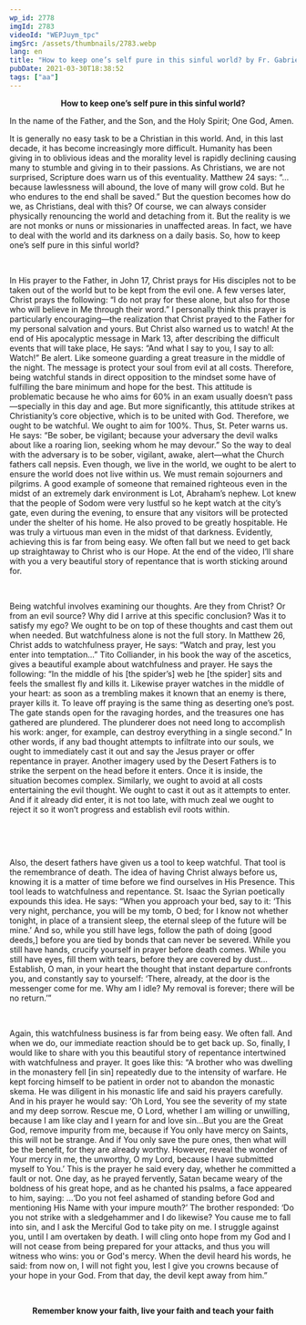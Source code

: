 ```yaml
---
wp_id: 2778
imgId: 2783
videoId: "WEPJuym_tpc"
imgSrc: /assets/thumbnails/2783.webp
lang: en
title: "How to keep one’s self pure in this sinful world? by Fr. Gabriel Wissa"
pubDate: 2021-03-30T18:38:52
tags: ["aa"]
---
```


<p style="text-align: center;"><strong>How to keep one’s self pure in this sinful world?</strong></p>
<p><span data-contrast="auto">In the name of the Father, and the Son, and the Holy Spirit; One God, Amen. </span></p>
<p><span data-contrast="auto">It is </span><span data-contrast="auto">generally </span><span data-contrast="auto">no easy task to be a </span><span data-contrast="auto">Christian in this world. </span><span data-contrast="auto">And</span><span data-contrast="auto">, in this last decade</span><span data-contrast="auto">, it has become increasingly </span><span data-contrast="auto">more </span><span data-contrast="auto">difficult. Humanity </span><span data-contrast="auto">has been </span><span data-contrast="auto">giving in </span><span data-contrast="auto">to </span><span data-contrast="auto">oblivious ideas and </span><span data-contrast="auto">the morality level is </span><span data-contrast="auto">rapidly </span><span data-contrast="auto">declining</span><span data-contrast="auto"> causing many to stumble and giving in to their passions.</span><span data-contrast="auto"> As Christians, we are not surprised, </span><span data-contrast="auto">Scripture does warn us of this eventuality. </span><span data-contrast="auto">Matthew 24 says: </span><span data-contrast="auto">“</span><span data-contrast="auto">…because lawlessness will abound, the love of many will grow cold. But he who endures to the end shall be saved.</span><span data-contrast="auto">”</span> <span data-contrast="auto">But the question becomes </span><span data-contrast="auto">how do we, as Christians, deal with this? </span><span data-contrast="auto">Of course, we can always consider </span><span data-contrast="auto">physically </span><span data-contrast="auto">renouncing the world and </span><span data-contrast="auto">detach</span><span data-contrast="auto">ing from it. B</span><span data-contrast="auto">ut </span><span data-contrast="auto">the reality is we are not </span><span data-contrast="auto">monks </span><span data-contrast="auto">or </span><span data-contrast="auto">nuns or missionaries </span><span data-contrast="auto">in unaffected areas. </span><span data-contrast="auto">In fact, </span><span data-contrast="auto">we have </span><span data-contrast="auto">to deal </span><span data-contrast="auto">with the world and its darkness </span><span data-contrast="auto">on a daily bas</span><span data-contrast="auto">is. </span><span data-contrast="auto">So, </span><span data-contrast="auto">h</span><span data-contrast="auto">ow to keep one’s self pure in this sinful world?</span><span data-ccp-props="{&quot;201341983&quot;:0,&quot;335559739&quot;:200,&quot;335559740&quot;:276}"> </span></p>
<p><span data-ccp-props="{&quot;201341983&quot;:0,&quot;335559739&quot;:200,&quot;335559740&quot;:276}"> </span></p>
<p><span data-contrast="auto">In His prayer to the Father, in John 17, Christ pray</span><span data-contrast="auto">s</span> <span data-contrast="auto">for</span><span data-contrast="auto"> His disciples not to be taken out of the world </span><span data-contrast="auto">but to be kept from the evil one. A few verses later, Christ prays</span><span data-contrast="auto"> the </span><span data-contrast="auto">following</span><span data-contrast="auto">: “I do not pray for these alone</span><span data-contrast="auto">, but also for those who will believe in Me through their word.”</span><span data-contrast="auto"> I </span><span data-contrast="auto">personally </span><span data-contrast="auto">think this </span><span data-contrast="auto">prayer is</span> <span data-contrast="auto">particularly</span> <span data-contrast="auto">encouraging—the realization that Christ prayed to the Father for my personal salvation and yours.</span> <span data-contrast="auto">But Christ also warned us to watch! At the end of </span><span data-contrast="auto">His apocalyptic </span><span data-contrast="auto">message</span><span data-contrast="auto"> in Mark 13</span><span data-contrast="auto">, after describing the difficult events that will take place, He says: </span><span data-contrast="auto">“And what I say to you, I say to all: Watch!”</span> <span data-contrast="auto">Be alert. </span><span data-contrast="auto">Like someone guarding a great treasure </span><span data-contrast="auto">in the middle of the night. </span><span data-contrast="auto">T</span><span data-contrast="auto">he message is </span><span data-contrast="auto">protect </span><span data-contrast="auto">your soul from evil</span><span data-contrast="auto"> at all costs</span><span data-contrast="auto">. </span><span data-contrast="auto">Therefore, b</span><span data-contrast="auto">eing watchful </span><span data-contrast="auto">stands</span><span data-contrast="auto"> in direct opposition to the </span><span data-contrast="auto">mindset</span> <span data-contrast="auto">some have of </span><span data-contrast="auto">fulfilling</span><span data-contrast="auto"> the </span><span data-contrast="auto">bare </span><span data-contrast="auto">minimum </span><span data-contrast="auto">and hope for the best</span><span data-contrast="auto">. </span><span data-contrast="auto">This attitude is problematic because </span><span data-contrast="auto">he who aims for 60% </span><span data-contrast="auto">in an exam </span><span data-contrast="auto">usually doesn’t </span><span data-contrast="auto">pass—spe</span><span data-contrast="auto">cially in this day and age. </span><span data-contrast="auto">But </span><span data-contrast="auto">more significantly, </span><span data-contrast="auto">this attitude strikes at </span><span data-contrast="auto">Christianity’s </span><span data-contrast="auto">core </span><span data-contrast="auto">objective</span><span data-contrast="auto">,</span> <span data-contrast="auto">which is to be united with God. </span><span data-contrast="auto">Therefore, we ought to be watchful.</span><span data-contrast="auto"> We ought to aim for 100%.</span> <span data-contrast="auto">Thus, </span><span data-contrast="auto">St. Peter warns us. He says: “</span><span data-contrast="auto">Be sober, be vigilant; because your adversary the devil walks about like a roaring lion, seeking whom he may devour.</span><span data-contrast="auto">”</span> <span data-contrast="auto">So</span><span data-contrast="auto"> t</span><span data-contrast="auto">he way to deal with the </span><span data-contrast="auto">adversary is to be sober, vigilant, awake, </span><span data-contrast="auto">alert—what the </span><span data-contrast="auto">Church </span><span data-contrast="auto">fathers call </span><span data-contrast="auto">nepsis</span><span data-contrast="auto">. </span><span data-contrast="auto">Even </span><span data-contrast="auto">t</span><span data-contrast="auto">hough,</span> <span data-contrast="auto">we </span><span data-contrast="auto">live in the world, we ought to </span><span data-contrast="auto">be alert</span><span data-contrast="auto"> t</span><span data-contrast="auto">o ensure </span><span data-contrast="auto">the world does not live within us. </span><span data-contrast="auto">We must remain sojourners </span><span data-contrast="auto">and </span><span data-contrast="auto">pilgrims</span><span data-contrast="auto">. </span><span data-contrast="auto">A good example of someone that remained </span><span data-contrast="auto">righteous even in the midst of an extremely dark environment is Lot, Abraham’s nephew. </span><span data-contrast="auto">Lot knew that the people of Sodom were </span><span data-contrast="auto">very </span><span data-contrast="auto">lustful </span><span data-contrast="auto">so </span><span data-contrast="auto">he kept watch at the city’s gate, even during the evening, to ensure that any </span><span data-contrast="auto">visitors will be protected </span><span data-contrast="auto">under the shelter of</span><span data-contrast="auto"> his home. </span><span data-contrast="auto">He</span><span data-contrast="auto"> also</span> <span data-contrast="auto">proved to be</span><span data-contrast="auto"> great</span><span data-contrast="auto">ly</span> <span data-contrast="auto">hospitab</span><span data-contrast="auto">le</span><span data-contrast="auto">. He was </span><span data-contrast="auto">truly </span><span data-contrast="auto">a </span><span data-contrast="auto">virtuous</span><span data-contrast="auto"> man</span><span data-contrast="auto"> even </span><span data-contrast="auto">in the midst of that darkness</span><span data-contrast="auto">.</span><span data-contrast="auto"> Evidently, </span><span data-contrast="auto">achieving </span><span data-contrast="auto">this is far from being easy</span><span data-contrast="auto">. </span><span data-contrast="auto">We often fall but we need to get back up</span> <span data-contrast="auto">straightaway</span> <span data-contrast="auto">to </span><span data-contrast="auto">Christ</span><span data-contrast="auto"> who is our Hope</span><span data-contrast="auto">. </span><span data-contrast="auto">At the end of the video, I’ll share with you a very beautiful story </span><span data-contrast="auto">of repentance</span><span data-contrast="auto"> that is worth sticking around for</span><span data-contrast="auto">.</span><span data-ccp-props="{&quot;201341983&quot;:0,&quot;335559739&quot;:200,&quot;335559740&quot;:276}"> </span></p>
<p><span data-ccp-props="{&quot;201341983&quot;:0,&quot;335559739&quot;:200,&quot;335559740&quot;:276}"> </span></p>
<p><span data-contrast="auto">Being watchful</span> <span data-contrast="auto">involves</span> <span data-contrast="auto">examining</span> <span data-contrast="auto">our</span><span data-contrast="auto"> thoughts. </span><span data-contrast="auto">Are they</span><span data-contrast="auto"> from Christ? </span><span data-contrast="auto">Or from an evil source</span><span data-contrast="auto">?</span> <span data-contrast="auto">Why did I arrive at </span><span data-contrast="auto">this</span> <span data-contrast="auto">specific </span><span data-contrast="auto">conclusion</span><span data-contrast="auto">? </span><span data-contrast="auto">Wa</span><span data-contrast="auto">s it to satisfy my ego?</span> <span data-contrast="auto">We ought to be on top of these thoughts</span><span data-contrast="auto"> and cast them out</span><span data-contrast="auto"> when needed</span><span data-contrast="auto">. But watchfulness alone is not the full story. In Matthew 26, Christ adds to watchfulness prayer</span><span data-contrast="auto">, He says</span><span data-contrast="auto">: “</span><span data-contrast="auto">Watch and pray, lest you enter into temptation.</span><span data-contrast="auto">.</span><span data-contrast="auto">.”</span> <span data-contrast="auto">Tito </span><span data-contrast="auto">Colliander</span><span data-contrast="auto">, in his book the way of the ascetics, gives </span><span data-contrast="auto">a beautiful </span><span data-contrast="auto">example</span><span data-contrast="auto"> about watchfulness and prayer</span><span data-contrast="auto">. He says</span><span data-contrast="auto"> the following</span><span data-contrast="auto">:</span><span data-contrast="auto"> “</span><span data-contrast="auto">In the middle of his </span><span data-contrast="auto">[the spider’s] </span><span data-contrast="auto">web he</span><span data-contrast="auto"> [the spider]</span><span data-contrast="auto"> sits and feels the smallest fly and kills it. Likewise prayer watches in the middle of your heart: as soon as a trembling makes it known that an enemy is there, prayer kills it. To leave off praying is the same thing as deserting one’s post. The gate stands open for the ravaging hordes, and the treasures one has gathered are plundered. The plunderer does not need long to accomplish his work: anger, for example, can destroy everything in a single second.</span><span data-contrast="auto">”</span> <span data-contrast="auto">In other words, </span><span data-contrast="auto">if any bad </span><span data-contrast="auto">thought attempt</span><span data-contrast="auto">s</span><span data-contrast="auto"> to </span><span data-contrast="auto">infiltrat</span><span data-contrast="auto">e </span><span data-contrast="auto">into </span><span data-contrast="auto">our souls</span><span data-contrast="auto">, we </span><span data-contrast="auto">ought to </span><span data-contrast="auto">immediately cast </span><span data-contrast="auto">it</span><span data-contrast="auto"> out and </span><span data-contrast="auto">say the Jesus prayer or </span><span data-contrast="auto">offer </span><span data-contrast="auto">repentance in </span><span data-contrast="auto">prayer. </span><span data-contrast="auto">Another imagery used by the Desert Fathers </span><span data-contrast="auto">is to strike the serpent on the head before it enters. Once it is in</span><span data-contrast="auto">side</span><span data-contrast="auto">, </span><span data-contrast="auto">the situation </span><span data-contrast="auto">becomes </span><span data-contrast="auto">complex. Similarly, we ought to </span><span data-contrast="auto">avoid at all costs entertaining the</span><span data-contrast="auto"> evil</span><span data-contrast="auto"> thought. We </span><span data-contrast="auto">ought to </span><span data-contrast="auto">cast </span><span data-contrast="auto">it </span><span data-contrast="auto">out </span><span data-contrast="auto">as it </span><span data-contrast="auto">att</span><span data-contrast="auto">empts to enter. </span><span data-contrast="auto">And if it </span><span data-contrast="auto">already </span><span data-contrast="auto">did</span><span data-contrast="auto"> enter</span><span data-contrast="auto">, </span><span data-contrast="auto">it is not too late, with much zeal we ought </span><span data-contrast="auto">to reject it</span><span data-contrast="auto"> so it won’t progress and establish evil roots within. </span><span data-ccp-props="{&quot;201341983&quot;:0,&quot;335559739&quot;:200,&quot;335559740&quot;:276}"> </span></p>
<p><span data-ccp-props="{&quot;201341983&quot;:0,&quot;335559739&quot;:200,&quot;335559740&quot;:276}"> </span></p>
<p><span data-ccp-props="{&quot;201341983&quot;:0,&quot;335559739&quot;:200,&quot;335559740&quot;:276}"> </span></p>
<p><span data-contrast="auto">Also, t</span><span data-contrast="auto">he desert fathers have </span><span data-contrast="auto">given us a tool to keep watchful. That tool is the remembrance of death. </span><span data-contrast="auto">The idea of having Christ always before us, knowing it is a matter of time </span><span data-contrast="auto">before we find ourselves in His Presence. This tool leads to watchfulness and repentance. St. Isaac the Syrian </span><span data-contrast="auto">poetically</span> <span data-contrast="auto">expounds this idea. He says: “</span><span data-contrast="auto">When you approach your bed, say to it: </span><span data-contrast="auto">‘</span><span data-contrast="auto">This very night, perchance, you will be my tomb, O</span> <span data-contrast="auto">bed; for I know not whether tonight, in place of a transient sleep, the eternal sleep of the future</span> <span data-contrast="auto">will be mine.</span><span data-contrast="auto">’ </span><span data-contrast="auto">And so, while you still have legs, follow the path of doing</span> <span data-contrast="auto">[</span><span data-contrast="auto">good deeds</span><span data-contrast="auto">,</span><span data-contrast="auto">]</span><span data-contrast="auto"> before you are tied by</span> <span data-contrast="auto">bonds that can never be severed. While you still have hands, crucify yourself in prayer before</span> <span data-contrast="auto">death comes. While you still have eyes, fill them with tears, before they are covered by dust</span><span data-contrast="auto">…</span><span data-contrast="auto"> Establish, O man, in your heart the thought that instant departure</span> <span data-contrast="auto">confronts you, and constantly say to yourself: </span><span data-contrast="auto">‘</span><span data-contrast="auto">There, already, at the door is the messenger come for me. Why am I idle? My removal is forever; there will be no return.</span><span data-contrast="auto">’”</span><span data-ccp-props="{&quot;201341983&quot;:0,&quot;335559739&quot;:200,&quot;335559740&quot;:276}"> </span></p>
<p><span data-ccp-props="{&quot;201341983&quot;:0,&quot;335559739&quot;:200,&quot;335559740&quot;:276}"> </span></p>
<p><span data-contrast="auto">Again, this watchfulness business is far from being easy. We often fall. And when we do, our immediate reaction should be to get back up. So, f</span><span data-contrast="auto">inally, </span><span data-contrast="auto">I</span><span data-contrast="auto"> would like to </span><span data-contrast="auto">share with you this</span> <span data-contrast="auto">beautiful story of </span><span data-contrast="auto">repentance intertwined with </span><span data-contrast="auto">watchfulness</span><span data-contrast="auto"> and </span><span data-contrast="auto">prayer. It goes </span><span data-contrast="auto">like this: “</span><span data-contrast="auto">A brother who was dwelling in the monastery fell [in sin] repeatedly due to the intensity of warfare. He kept forcing himself to be patient in order not to abandon the monastic </span><span data-contrast="auto">skema</span><span data-contrast="auto">. He was diligent in his monastic life and said his prayers carefully. And in his prayer he would say: </span><span data-contrast="auto">‘</span><span data-contrast="auto">Oh Lord, You see the severity of my state and my deep sorrow. Rescue me, O Lord, whether I am willing or unwilling, because I am like clay and I yearn for and love sin</span><span data-contrast="auto">…But you are the Great God, remove impurity from me, because if You only have mercy on Saints, this will not be strange. And if You only save the pure ones, then what will be the benefit, for they are already worthy. However, reveal the wonder of Your mercy in me, the unworthy, O my Lord, because I have submitted myself to You.’ This is the prayer he said every day, whether he committed a fault or not. One day, as he prayed fervently, Satan became weary of the boldness of his great hope, and as he chanted his psalms, a face appeared to him, saying:</span> <span data-contrast="auto">…‘Do you not feel ashamed of standing before God and mentioning His Name with your impure mouth?’ The brother responded: ‘Do you not strike with a sledgehammer and I do likewise? You cause me to fall into sin, and I ask the Merciful God to take pity on me. I struggle against you, until I am overtaken by death. I will cling onto hope from my God and I will not cease from being prepared for your attacks, and thus you will witness who wins: you or God's mercy. When the devil heard his words, he said: from now on, I will not fight you, lest I give you crowns because of your hope in your God. From that day, the devil kept away from him.</span><span data-contrast="auto">”</span><span data-ccp-props="{&quot;201341983&quot;:0,&quot;335559739&quot;:200,&quot;335559740&quot;:276}"> </span></p>
<p>&nbsp;</p>
<p style="text-align: center;"><strong>Remember know your faith, live your faith and teach your faith</strong></p>
<p>&nbsp;</p>
